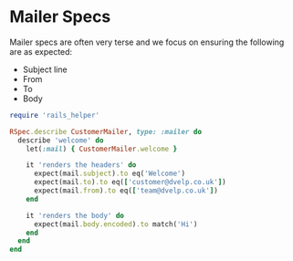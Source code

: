 # Mailer Specs

Mailer specs are often very terse and we focus on ensuring the following are as
expected:

  * Subject line
  * From
  * To
  * Body

```ruby
require 'rails_helper'

RSpec.describe CustomerMailer, type: :mailer do
  describe 'welcome' do
    let(:mail) { CustomerMailer.welcome }

    it 'renders the headers' do
      expect(mail.subject).to eq('Welcome')
      expect(mail.to).to eq(['customer@dvelp.co.uk'])
      expect(mail.from).to eq(['team@dvelp.co.uk'])
    end

    it 'renders the body' do
      expect(mail.body.encoded).to match('Hi')
    end
  end
end
```
